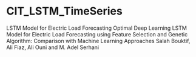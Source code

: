 # CIT_LSTM_TimeSeries
LSTM Model for Electric Load Forecasting
Optimal Deep Learning LSTM Model for Electric Load Forecasting using Feature Selection and Genetic Algorithm: Comparison with Machine Learning Approaches
Salah Bouktif, Ali Fiaz, Ali Ouni and M. Adel Serhani
